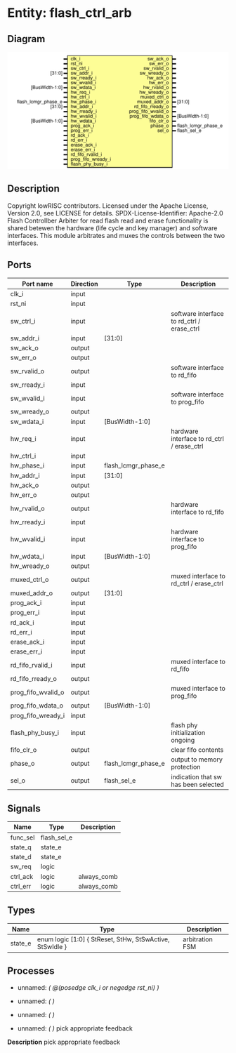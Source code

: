 # Entity: flash_ctrl_arb
## Diagram
![Diagram](flash_ctrl_arb.svg "Diagram")
## Description
Copyright lowRISC contributors.
 Licensed under the Apache License, Version 2.0, see LICENSE for details.
 SPDX-License-Identifier: Apache-2.0
 Flash Controllber Arbiter for read
 flash read and erase functionality is shared betewen the hardware (life cycle
 and key manager) and software interfaces.
 This module arbitrates and muxes the controls between the two interfaces.
 
## Ports
| Port name          | Direction | Type                | Description                                |
| ------------------ | --------- | ------------------- | ------------------------------------------ |
| clk_i              | input     |                     |                                            |
| rst_ni             | input     |                     |                                            |
| sw_ctrl_i          | input     |                     | software interface to rd_ctrl / erase_ctrl |
| sw_addr_i          | input     | [31:0]              |                                            |
| sw_ack_o           | output    |                     |                                            |
| sw_err_o           | output    |                     |                                            |
| sw_rvalid_o        | output    |                     | software interface to rd_fifo              |
| sw_rready_i        | input     |                     |                                            |
| sw_wvalid_i        | input     |                     | software interface to prog_fifo            |
| sw_wready_o        | output    |                     |                                            |
| sw_wdata_i         | input     | [BusWidth-1:0]      |                                            |
| hw_req_i           | input     |                     | hardware interface to rd_ctrl / erase_ctrl |
| hw_ctrl_i          | input     |                     |                                            |
| hw_phase_i         | input     | flash_lcmgr_phase_e |                                            |
| hw_addr_i          | input     | [31:0]              |                                            |
| hw_ack_o           | output    |                     |                                            |
| hw_err_o           | output    |                     |                                            |
| hw_rvalid_o        | output    |                     | hardware interface to rd_fifo              |
| hw_rready_i        | input     |                     |                                            |
| hw_wvalid_i        | input     |                     | hardware interface to prog_fifo            |
| hw_wdata_i         | input     | [BusWidth-1:0]      |                                            |
| hw_wready_o        | output    |                     |                                            |
| muxed_ctrl_o       | output    |                     | muxed interface to rd_ctrl / erase_ctrl    |
| muxed_addr_o       | output    | [31:0]              |                                            |
| prog_ack_i         | input     |                     |                                            |
| prog_err_i         | input     |                     |                                            |
| rd_ack_i           | input     |                     |                                            |
| rd_err_i           | input     |                     |                                            |
| erase_ack_i        | input     |                     |                                            |
| erase_err_i        | input     |                     |                                            |
| rd_fifo_rvalid_i   | input     |                     | muxed interface to rd_fifo                 |
| rd_fifo_rready_o   | output    |                     |                                            |
| prog_fifo_wvalid_o | output    |                     | muxed interface to prog_fifo               |
| prog_fifo_wdata_o  | output    | [BusWidth-1:0]      |                                            |
| prog_fifo_wready_i | input     |                     |                                            |
| flash_phy_busy_i   | input     |                     | flash phy initialization ongoing           |
| fifo_clr_o         | output    |                     | clear fifo contents                        |
| phase_o            | output    | flash_lcmgr_phase_e | output to memory protection                |
| sel_o              | output    | flash_sel_e         | indication that sw has been selected       |
## Signals
| Name     | Type        | Description  |
| -------- | ----------- | ------------ |
| func_sel | flash_sel_e |              |
| state_q  | state_e     |              |
| state_d  | state_e     |              |
| sw_req   | logic       |              |
| ctrl_ack | logic       | always_comb  |
| ctrl_err | logic       | always_comb  |
## Types
| Name    | Type                                                                         | Description      |
| ------- | ---------------------------------------------------------------------------- | ---------------- |
| state_e | enum logic [1:0] {     StReset,       StHw,     StSwActive,     StSwIdle   } | arbitration FSM  |
## Processes
- unnamed: _( @(posedge clk_i or negedge rst_ni) )_

- unnamed: _(  )_

- unnamed: _(  )_

- unnamed: _(  )_
pick appropriate feedback

**Description**
pick appropriate feedback

